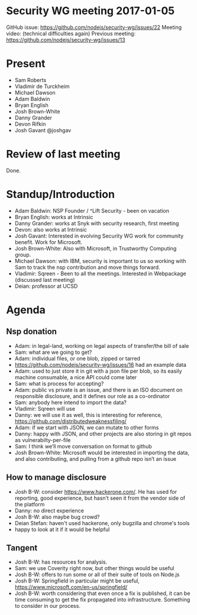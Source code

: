 # Security WG meeting 2017-01-05

GitHub issue: https://github.com/nodejs/security-wg/issues/22
Meeting video: (technical difficulties again)
Previous meeting: https://github.com/nodejs/security-wg/issues/13

# Present

- Sam Roberts
- Vladimir de Turckheim
- Michael Dawson
- Adam Baldwin
- Bryan English
- Josh Brown-White
- Danny Grander
- Devon Rifkin
- Josh Gavant @joshgav

# Review of last meeting

Done.

# Standup/Introduction

- Adam Baldwin: NSP Founder / ^Lift Security - been on vacation
- Bryan English: works at Intrinsic
- Danny Grander: works at Snyk with security research, first meeting
- Devon: also works at Intrinsic
- Josh Gavant: Interested in evolving Security WG work for community benefit.
  Work for Microsoft.
- Josh Brown-White: Also with Microsoft, in Trustworthy Computing group.
- Michael Dawson: with IBM, security is important to us so  working with Sam to
  track the nsp contribution and move things forward.
- Vladimir: Sqreen - Been to all the meetings. Interested in Webpackage
  (discussed last meeting)
- Deian: professor at UCSD

# Agenda

## Nsp donation

- Adam: in legal-land, working on legal aspects of transfer/the bill of sale
- Sam: what are we going to get?
- Adam: individual files, or one blob, zipped or tarred
- https://github.com/nodejs/security-wg/issues/16 had an example  data
- Adam: used to just store it in git with a json file per blob, so its easily
  machine consumable, a nice API could come later
- Sam: what is process for accepting?
- Adam: public vs private is an issue, and there is an ISO document on
  responsible disclosure, and it defines our role as a co-ordinator
- Sam: anybody here intend to import the data?
- Vladimir: Sqreen will use
- Danny: we will use it as well, this is interesting for reference,
  https://github.com/distributedweaknessfiling/
- Adam: if we start with JSON, we can mutate to other forms
- Danny: happy with JSON, and other projects are also storing in git repos as
  vulnerabilty-per-file
- Sam: I think we’ll move conversation on format to github
- Josh Brown-White: Microsoft would be interested in importing the data, and
  also contributing, and pulling from a github repo isn’t an issue

## How to manage disclosure

- Josh B-W: consider https://www.hackerone.com/. He has used for reporting, good
  experience, but hasn’t seen it from the vendor side of the platform
- Danny: no direct experience
- Josh B-W: also maybe bug crowd?
- Deian Stefan: haven't used hackerone, only bugzilla and chrome's tools
- happy to look at it if it would be helpful

## Tangent

- Josh B-W: has resources for analysis.
- Sam: we use Coverity right now, but other things would be useful
- Josh B-W: offers to run some or all of their suite of tools on Node.js
- Josh B-W: Springfield in particular might be useful,
  https://www.microsoft.com/en-us/springfield/
- Josh B-W: worth considering that even once a fix is published, it can be time
  consuming to get the fix propagated into infrastructure. Something to consider
  in our process.
